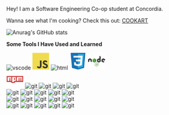 Hey! I am a Software Engineering Co-op student at Concordia.  

Wanna see what I'm cooking? Check this out: [COOKART](https://cookart.onrender.com)

![Anurag's GitHub stats](https://github-readme-stats.vercel.app/api?username=leonlolleonlol&hide=contribs,stars)

**Some Tools I Have Used and Learned**   
<p align="left">
<img src="https://cdn.jsdelivr.net/gh/devicons/devicon/icons/vscode/vscode-original.svg" alt="vscode" width="45" height="45"/>
<img src="https://raw.githubusercontent.com/devicons/devicon/master/icons/javascript/javascript-original.svg" alt="javascript" width="45" height="45" />
<img src="https://cdn.jsdelivr.net/gh/devicons/devicon/icons/html5/html5-original.svg" alt="html" width="45" height="45"/>
<img src="https://raw.githubusercontent.com/devicons/devicon/master/icons/css3/css3-original.svg" alt="css3" width="45" height="45" />
<img src="https://raw.githubusercontent.com/devicons/devicon/master/icons/nodejs/nodejs-original-wordmark.svg" alt="nodejs" width="45" height="45" /> <br>

<img src="https://raw.githubusercontent.com/devicons/devicon/master/icons/npm/npm-original-wordmark.svg" alt="npm" width="45" height="45" />
<img src="https://cdn.jsdelivr.net/gh/devicons/devicon/icons/git/git-original.svg" alt="git" width="45" height="45"/>
<img src="https://cdn.jsdelivr.net/gh/devicons/devicon/icons/apple/apple-original.svg" alt="git" width="45" height="45"/>
<img src="https://cdn.jsdelivr.net/gh/devicons/devicon/icons/arduino/arduino-original.svg" alt="git" width="45" height="45"/>
<img src="https://cdn.jsdelivr.net/gh/devicons/devicon/icons/chrome/chrome-original.svg" alt="git" width="45" height="45"/> <br>

<img src="https://cdn.jsdelivr.net/gh/devicons/devicon/icons/devicon/devicon-original.svg" alt="git" width="45" height="45"/>
<img src="https://cdn.jsdelivr.net/gh/devicons/devicon/icons/firefox/firefox-original.svg" alt="git" width="45" height="45"/>
<img src="https://cdn.jsdelivr.net/gh/devicons/devicon/icons/github/github-original.svg" alt="git" width="45" height="45"/>
<img src="https://cdn.jsdelivr.net/gh/devicons/devicon/icons/google/google-original.svg" alt="git" width="45" height="45"/>
<img src="https://cdn.jsdelivr.net/gh/devicons/devicon/icons/gradle/gradle-original.svg" alt="git" width="45" height="45"/> <br>

<img src="https://cdn.jsdelivr.net/gh/devicons/devicon/icons/inkscape/inkscape-original.svg" alt="git" width="45" height="45"/>
<img src="https://cdn.jsdelivr.net/gh/devicons/devicon/icons/intellij/intellij-original.svg" alt="git" width="45" height="45"/>
<img src="https://cdn.jsdelivr.net/gh/devicons/devicon/icons/java/java-original.svg" alt="git" width="45" height="45"/>
<img src="https://cdn.jsdelivr.net/gh/devicons/devicon/icons/jetbrains/jetbrains-original.svg" alt="git" width="45" height="45"/>
<img src="https://cdn.jsdelivr.net/gh/devicons/devicon/icons/linkedin/linkedin-original.svg" alt="git" width="45" height="45"/>  <br>

<img src="https://cdn.jsdelivr.net/gh/devicons/devicon/icons/moodle/moodle-original.svg" alt="git" width="45" height="45"/>
<img src="https://cdn.jsdelivr.net/gh/devicons/devicon/icons/processing/processing-original.svg" alt="git" width="45" height="45"/>
<img src="https://cdn.jsdelivr.net/gh/devicons/devicon/icons/postgresql/postgresql-original.svg" alt="git" width="45" height="45"/>
<img src="https://cdn.jsdelivr.net/gh/devicons/devicon/icons/slack/slack-original.svg" alt="git" width="45" height="45"/>
<img src="https://cdn.jsdelivr.net/gh/devicons/devicon/icons/windows8/windows8-original.svg" alt="git" width="45" height="45"/>
</p>
